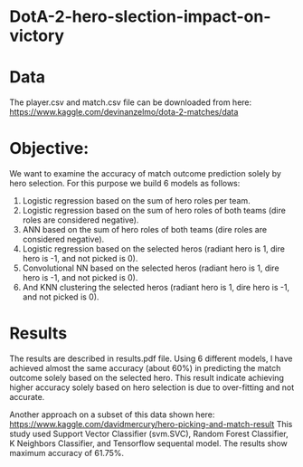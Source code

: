 # DotA-2-hero-slection-impact-on-victory
 # Data
The player.csv and match.csv file can be downloaded from here: https://www.kaggle.com/devinanzelmo/dota-2-matches/data

# Objective:
We want to examine the accuracy of match outcome prediction solely by hero selection.
For this purpose we build 6 models as follows:
1. Logistic regression based on the sum of hero roles per team.
2. Logistic regression based on the sum of hero roles of both teams (dire roles are considered negative).
3. ANN based on the sum of hero roles of both teams (dire roles are considered negative).
4. Logistic regression based on the selected heros (radiant hero is 1, dire hero is -1, and not picked is 0).
5. Convolutional NN based on the selected heros (radiant hero is 1, dire hero is -1, and not picked is 0).
6. And KNN clustering the selected heros (radiant hero is 1, dire hero is -1, and not picked is 0).

# Results
The results are described in results.pdf file.
Using 6 different models, I have achieved almost the same accuracy (about 60%) in predicting the match outcome solely based on the selected hero. 
This result indicate achieving higher accuracy solely based on hero selection is due to over-fitting and not accurate.

Another approach on a subset of this data shown here: https://www.kaggle.com/davidmercury/hero-picking-and-match-result
This study used Support Vector Classifier (svm.SVC), Random Forest Classifier, K Neighbors Classifier, and Tensorflow sequental model.
The results show maximum accuracy of 61.75%.
